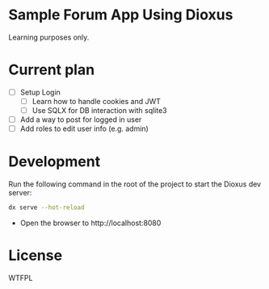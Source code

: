 # Sample Forum App Using Dioxus

Learning purposes only.

# Current plan

- [ ] Setup Login
	- [ ] Learn how to handle cookies and JWT
	- [ ] Use SQLX for DB interaction with sqlite3
- [ ] Add a way to post for logged in user
- [ ] Add roles to edit user info (e.g. admin)

# Development

Run the following command in the root of the project to start the Dioxus dev server:

```bash
dx serve --hot-reload
```

- Open the browser to http://localhost:8080

# License

<a href="http://www.wtfpl.net/"><img
       src="http://www.wtfpl.net/wp-content/uploads/2012/12/wtfpl-badge-4.png"
       width="80" height="15" alt="WTFPL" /></a>
